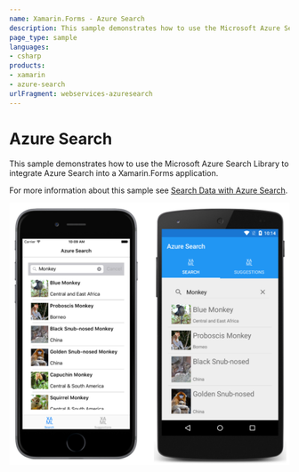 ```yaml
---
name: Xamarin.Forms - Azure Search
description: This sample demonstrates how to use the Microsoft Azure Search Library to integrate Azure Search into a Xamarin.Forms application.
page_type: sample
languages:
- csharp
products:
- xamarin
- azure-search
urlFragment: webservices-azuresearch
---
```

# Azure Search

This sample demonstrates how to use the Microsoft Azure Search Library to integrate Azure Search into a Xamarin.Forms application.

For more information about this sample see [Search Data with Azure Search](https://developer.xamarin.com/guides/xamarin-forms/web-services/search/azure-search/).

![Azure Search application screenshot](Screenshots/01All.png "Azure Search application screenshot")

